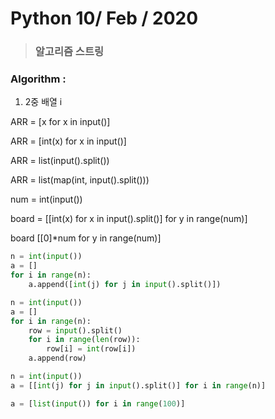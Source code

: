 # Python 10/ Feb / 2020

> ### 알고리즘  스트링

### Algorithm : 

1. 2중 배열 i

ARR = [x for x in input()]

ARR = [int(x) for x in input()]

ARR = list(input().split())

ARR = list(map(int, input().split()))

num = int(input())

board = [[int(x) for x in input().split()] for y in range(num)]

board [[0]*num for y in range(num)]

```python
n = int(input())
a = []
for i in range(n):
    a.append([int(j) for j in input().split()])
```

```python
n = int(input()) 
a = []
for i in range(n):
    row = input().split()
    for i in range(len(row)):
        row[i] = int(row[i])
    a.append(row)
```

```python
n = int(input()) 
a = [[int(j) for j in input().split()] for i in range(n)]
```

```python
a = [list(input()) for i in range(100)]
```



